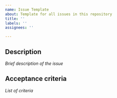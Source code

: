 ```yaml
---
name: Issue Template
about: Template for all issues in this repository
title: ''
labels: ''
assignees: ''

---
```


## Description
_Brief description of the issue_

## Acceptance criteria
_List of criteria_
